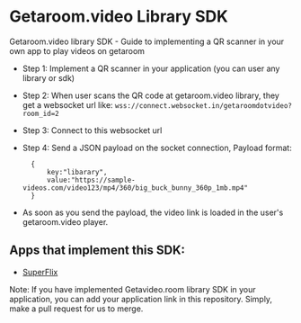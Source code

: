 # Getaroom.video Library SDK
Getaroom.video library SDK - Guide to implementing a QR scanner in your own app to play videos on getaroom

- Step 1: Implement a QR scanner in your application (you can user any library or sdk)
- Step 2: When user scans the QR code at getaroom.video library, they get a websocket url like: `wss://connect.websocket.in/getaroomdotvideo?room_id=2`
- Step 3: Connect to this websocket url
- Step 4: Send a JSON payload on the socket connection,
 Payload format: 
        
        {
            key:"libarary",
            value:"https://sample-videos.com/video123/mp4/360/big_buck_bunny_360p_1mb.mp4"
        }
- As soon as you send the payload, the video link is loaded in the user's getaroom.video player.

## Apps that implement this SDK:
- [SuperFlix](https://superflix.co)


Note: If you have implemented Getavideo.room library SDK in your application, you can add your application link in this repository. Simply, make a pull request for us to merge.
